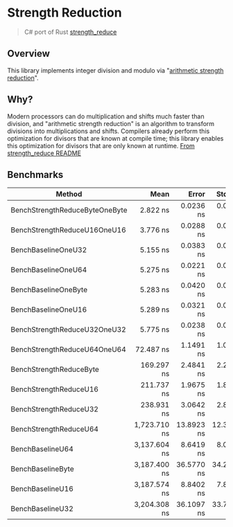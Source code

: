 # Strength Reduction
> C# port of Rust [strength_reduce](https://github.com/ejmahler/strength_reduce)

## Overview
This library implements integer division and modulo via "[arithmetic strength reduction](https://en.wikipedia.org/wiki/Strength_reduction)".

## Why?
Modern processors can do multiplication and shifts much faster than division, and "arithmetic strength reduction" is an algorithm to transform divisions into multiplications and shifts. Compilers already perform this optimization for divisors that are known at compile time; this library enables this optimization for divisors that are only known at runtime. [From strength_reduce README](https://github.com/ejmahler/strength_reduce)

## Benchmarks
|                         Method |         Mean |      Error |     StdDev |
|------------------------------- |-------------:|-----------:|-----------:|
| BenchStrengthReduceByteOneByte |     2.822 ns |  0.0236 ns |  0.0220 ns |
|   BenchStrengthReduceU16OneU16 |     3.776 ns |  0.0288 ns |  0.0270 ns |
|            BenchBaselineOneU32 |     5.155 ns |  0.0383 ns |  0.0358 ns |
|            BenchBaselineOneU64 |     5.275 ns |  0.0221 ns |  0.0206 ns |
|           BenchBaselineOneByte |     5.283 ns |  0.0420 ns |  0.0393 ns |
|            BenchBaselineOneU16 |     5.289 ns |  0.0321 ns |  0.0300 ns |
|   BenchStrengthReduceU32OneU32 |     5.775 ns |  0.0238 ns |  0.0223 ns |
|   BenchStrengthReduceU64OneU64 |    72.487 ns |  1.1491 ns |  1.0748 ns |
|        BenchStrengthReduceByte |   169.297 ns |  2.4841 ns |  2.2021 ns |
|         BenchStrengthReduceU16 |   211.737 ns |  1.9675 ns |  1.8404 ns |
|         BenchStrengthReduceU32 |   238.931 ns |  3.0642 ns |  2.8662 ns |
|         BenchStrengthReduceU64 | 1,723.710 ns | 13.8923 ns | 12.3152 ns |
|               BenchBaselineU64 | 3,137.604 ns |  8.6419 ns |  8.0836 ns |
|              BenchBaselineByte | 3,187.400 ns | 36.5770 ns | 34.2142 ns |
|               BenchBaselineU16 | 3,187.574 ns |  8.8402 ns |  7.8366 ns |
|               BenchBaselineU32 | 3,204.308 ns | 36.1097 ns | 33.7771 ns |
